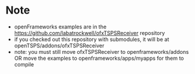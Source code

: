 Note
==============================
* openFrameworks examples are in the https://github.com/labatrockwell/ofxTSPSReceiver repository
* if you checked out this repository with submodules, it will be at openTSPS/addons/ofxTSPSReceiver
* note: you must still move ofxTSPSReceiver to openframeworks/addons OR move the examples to openframeworks/apps/myapps for them to compile
